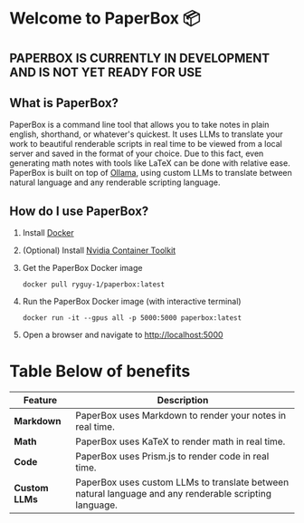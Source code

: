 # Welcome to PaperBox 📦

## PAPERBOX IS CURRENTLY IN DEVELOPMENT AND IS NOT YET READY FOR USE

## What is PaperBox?

PaperBox is a command line tool that allows you to take notes in plain english, shorthand, or whatever's quickest. It uses LLMs to translate your work to beautiful renderable scripts in real time to be viewed from a local server and saved in the format of your choice. Due to this fact, even generating math notes with tools like LaTeX can be done with relative ease. PaperBox is built on top of [Ollama](https://github.com/jmorganca/ollama), using custom LLMs to translate between natural language and any renderable scripting language.

## How do I use PaperBox?

1. Install [Docker](https://docs.docker.com/engine/install/)

2. (Optional) Install [Nvidia Container Toolkit](https://docs.nvidia.com/datacenter/cloud-native/container-toolkit/latest/install-guide.html#installation)

3. Get the PaperBox Docker image

   ```
   docker pull ryguy-1/paperbox:latest
   ```

4. Run the PaperBox Docker image (with interactive terminal)

   ```
   docker run -it --gpus all -p 5000:5000 paperbox:latest
   ```

5. Open a browser and navigate to [http://localhost:5000](http://localhost:5000)

# Table Below of benefits

| Feature | Description |
| --- | --- |
| **Markdown** | PaperBox uses Markdown to render your notes in real time. |
| **Math** | PaperBox uses KaTeX to render math in real time. |
| **Code** | PaperBox uses Prism.js to render code in real time. |
| **Custom LLMs** | PaperBox uses custom LLMs to translate between natural language and any renderable scripting language. |